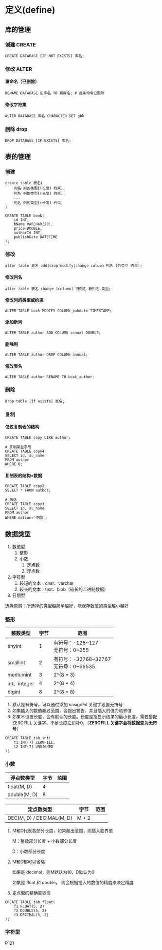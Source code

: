 # 定义(define)

## 库的管理

### 创建 CREATE

```mysql
CREATE DATABASE [IF NOT EXISTS] 库名;
```

### 修改 ALTER

#### 重命名（已删除）

```mysql
RENAME DATABASE 旧库名 TO 新库名; # 此条命令已删除
```

#### 修改字符集

```mysql
ALTER DATABASE 库名 CHARACTER SET gbk
```

### 删除 drop

```mysql
DROP DATABASE [IF EXISTS] 库名;
```



## 表的管理

### 创建

```mysql
create table 表名(
	列名 列的类型[(长度) 约束],
	列名 列的类型[(长度) 约束],
	...
	列名 列的类型[(长度) 约束]
)
```

```MYSQL
CREATE TABLE book(
	id INT,
	bName VARCHAR(20),
	price DOUBLE,
	authorId INT,
	publishDate DATETIME
);
```

### 修改

```mysql
alter table 表名 add|drop|modify|change column 列名 [列类型 约束]; 
```

#### 修改列名

```mysql
alter table 表名 change [column] 旧列名 新列名 类型;
```

#### 修改列的类型或约束

```mysql
ALTER TABLE book MODIFY COLUMN pubdate TIMESTAMP;
```

#### 添加新列

```mysql
ALTER TABLE author ADD COLUMN annual DOUBLE;
```

#### 删除列

```mysql
ALTER TABLE author DROP COLUMN annual;
```

#### 修改表名

```mysql
ALTER TABLE author RENAME TO book_author;
```

### 删除

```mysql
drop table [if exists] 表名;
```

### 复制

#### 仅仅复制表的结构

```mysql
CREATE TABLE copy LIKE author;

# 复制某些字段
CREATE TABLE copy4
SELECT id, au_name
FROM author
WHERE 0;
```

#### 复制表的结构+数据

```mysql
CREATE TABLE copy2
SELECT * FROM author;

# 筛选
CREATE TABLE copy3
SELECT id, au_name
FROM author
WHERE nation='中国';
```



## 数据类型

1. 数值型
   1. 整形
   2. 小数
      1. 定点数
      2. 浮点数
2. 字符型
   1. 较短的文本：char、varchar
   2. 较长的文本：text、blob（较长的二进制数据）
3. 日期型

选择原则：所选择的类型越简单越好，能保存数值的类型越小越好

### 整形

| 整数类型     | 字节 | 范围                                      |
| ------------ | ---- | ----------------------------------------- |
| tinyint      | 1    | 有符号：-128~127<br />无符号：0~255       |
| smallint     | 2    | 有符号：-32768~32767<br />无符号：0~65535 |
| mediumint    | 3    | 2^(8 * 3)                                 |
| int、integer | 4    | 2^(8 * 4)                                 |
| bigint       | 8    | 2^(8 * 8)                                 |

1. 默认是有符号，可以通过添加 unsigned 关键字设置无符号
2. 如果插入的数值超过范围，会报出警告，并且插入的值为临界值
3. 如果不设置长度，会有默认的长度。长度是指显示结果的最小长度，需要搭配 ZEROFILL 关键字，不足长度左边补0。（**ZEROFILL 关键字会将数据变为无符号**）

```mysql
CREATE TABLE tab_int(
	t1 INT(7) ZEROFILL,
	t2 INT(7) UNSIGNED
);
```

### 小数

| 浮点数类型   | 字节 | 范围 |
| ------------ | ---- | ---- |
| float(M, D)  | 4    |      |
| double(M, D) | 8    |      |

| 定点数类型                | 字节  | 范围 |
| ------------------------- | ----- | ---- |
| DEC(M, D) / DECIMAL(M, D) | M + 2 |      |

1. M和D代表各部分长度，如果超出范围，则插入临界值

   M：整数部分长度 + 小数部分长度

   D：小数部分长度

2. M和D都可以省略

   如果是 decimal，则M默认为10，D默认为0

   如果是 float 和 double， 则会根据插入的数值的精度来决定精度

3. 定点型的精确度较高

```mysql
CREATE TABLE tab_float(
	f1 FLOAT(5, 2)
	f2 DOUBLE(5, 2)
	f3 DECIMAL(5, 2)
);
```

### 字符型

P121



